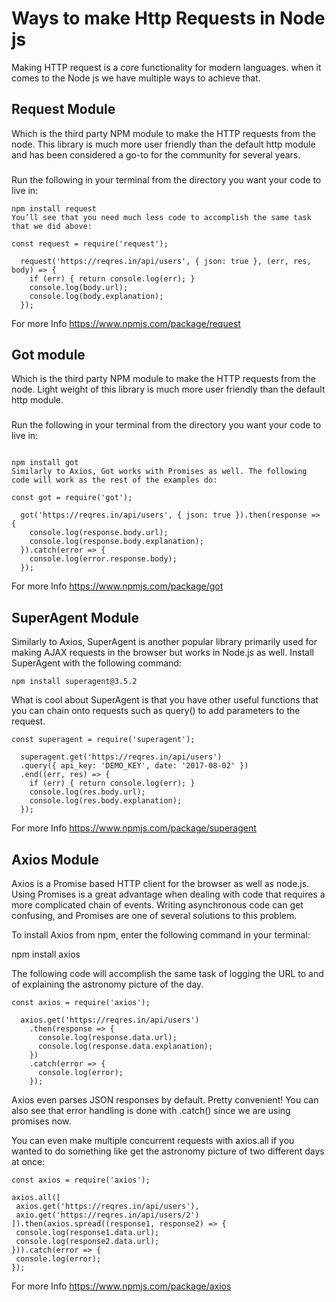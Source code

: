 # Ways to make Http Requests in Node js
Making HTTP request is a core functionality for modern languages.
when it comes to the Node js we have multiple ways to achieve that.


## Request Module

Which is the third party NPM module to make the HTTP requests from the node.
This library is much more user friendly than the default http module and has been considered a go-to for the community for several years.
###
Run the following in your terminal from the directory you want your code to live in:
```
npm install request
You’ll see that you need much less code to accomplish the same task that we did above:
```
```
const request = require('request');
```
      request('https://reqres.in/api/users', { json: true }, (err, res, body) => {
        if (err) { return console.log(err); }
        console.log(body.url);
        console.log(body.explanation);
      });

For more Info https://www.npmjs.com/package/request

## Got module 
Which is the third party NPM module to make the HTTP requests from the node.
Light weight of this library is much more user friendly than the default http module.

###
Run the following in your terminal from the directory you want your code to live in:
```

npm install got
Similarly to Axios, Got works with Promises as well. The following code will work as the rest of the examples do:
```

```
const got = require('got');
```

      got('https://reqres.in/api/users', { json: true }).then(response => {
        console.log(response.body.url);
        console.log(response.body.explanation);
      }).catch(error => {
        console.log(error.response.body);
      });

For more Info https://www.npmjs.com/package/got

## SuperAgent Module

Similarly to Axios, SuperAgent is another popular library primarily used for making AJAX requests in the browser but works in Node.js as well. Install SuperAgent with the following command:

```
npm install superagent@3.5.2
```
What is cool about SuperAgent is that you have other useful functions that you can chain onto requests such as query() to add parameters to the request.

```
const superagent = require('superagent');
```
      superagent.get('https://reqres.in/api/users')
      .query({ api_key: 'DEMO_KEY', date: '2017-08-02' })
      .end((err, res) => {
        if (err) { return console.log(err); }
        console.log(res.body.url);
        console.log(res.body.explanation);
      });

For more Info https://www.npmjs.com/package/superagent

## Axios Module

Axios is a Promise based HTTP client for the browser as well as node.js. Using Promises is a great advantage when dealing with code that requires a more complicated chain of events.
Writing asynchronous code can get confusing, and Promises are one of several solutions to this problem.

To install Axios from npm, enter the following command in your terminal:

npm install axios

The following code will accomplish the same task of logging the URL to and of explaining the astronomy picture of the day.

```
const axios = require('axios');
```

      axios.get('https://reqres.in/api/users')
        .then(response => {
          console.log(response.data.url);
          console.log(response.data.explanation);
        })
        .catch(error => {
          console.log(error);
        });

Axios even parses JSON responses by default. Pretty convenient! You can also see that error handling is done with .catch() since we are using promises now.

You can even make multiple concurrent requests with axios.all if you wanted to do something like get the astronomy picture of two different days at once:

```
const axios = require('axios');
```

    axios.all([
     axios.get('https://reqres.in/api/users'),
     axio.get('https://reqres.in/api/users/2')
    ]).then(axios.spread((response1, response2) => {
     console.log(response1.data.url);
     console.log(response2.data.url);
    })).catch(error => {
     console.log(error);
    });

For more Info https://www.npmjs.com/package/axios
